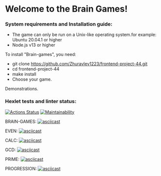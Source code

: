 # Welcome to the Brain Games!

### System requirements and Installation guide:

* The game can only be run on a Unix-like operating system.for example: Ubuntu 20.04.1 or higher
* Node.js v13 or higher

To install "Brain-games", you need:

* git clone https://github.com/Zhuravlev1223/frontend-project-44.git
* cd frontend-project-44
* make install
* Choose your game.

Demonstrations.

### Hexlet tests and linter status:
[![Actions Status](https://github.com/Zhuravlev1223/frontend-project-44/actions/workflows/hexlet-check.yml/badge.svg)](https://github.com/Zhuravlev1223/frontend-project-44/actions)
[![Maintainability](https://api.codeclimate.com/v1/badges/b26bfe69fb086238e579/maintainability)](https://codeclimate.com/github/Zhuravlev1223/frontend-project-44/maintainability)

BRAIN-GAMES:
[![asciicast](https://asciinema.org/a/VwVHNHXdGjI6fKrHKOp7QZ82M.svg)](https://asciinema.org/a/VwVHNHXdGjI6fKrHKOp7QZ82M)

EVEN:
[![asciicast](https://asciinema.org/a/CanPSmG9Y9bj2M85yVdR4tkEr.svg)](https://asciinema.org/a/CanPSmG9Y9bj2M85yVdR4tkEr)

CALC:
[![asciicast](https://asciinema.org/a/EwPFNquO4JqVTG7yrZlpf844I.svg)](https://asciinema.org/a/EwPFNquO4JqVTG7yrZlpf844I)

GCD:
[![asciicast](https://asciinema.org/a/UGvR6ubmG0rBax6lebMlNttO9.svg)](https://asciinema.org/a/UGvR6ubmG0rBax6lebMlNttO9)

PRIME:
[![asciicast](https://asciinema.org/a/8fvB7BrlzQ11ZYIGE9oe4kV9A.svg)](https://asciinema.org/a/8fvB7BrlzQ11ZYIGE9oe4kV9A)

PROGRESSION:
[![asciicast](https://asciinema.org/a/ilVTr18SV8WBApyYrFXs9GEnX.svg)](https://asciinema.org/a/ilVTr18SV8WBApyYrFXs9GEnX)
